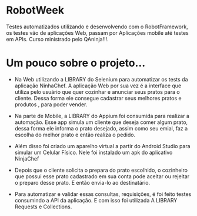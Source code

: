 # RobotWeek
   Testes automatizados utilizando e desenvolvendo com o RobotFramework, os testes vão de aplicações Web, passam por Aplicações mobile até testes em APIs. Curso ministrado pelo QAninja!!!.
  
  # Um pouco sobre o projeto...

- Na Web utilizando a LIBRARY do Selenium para automatizar os tests da aplicação NinhaChef.
  A aplicação Web por sua vez é a interface que utiliza pelo usuário que quer cozinhar e anunciar seus pratos para o cliente.
  Dessa forma ele consegue cadastrar seus melhores pratos e produtos , para poder vender.
  
- Na parte de Mobile, a LIBRARY do Appium foi consumida para realizar a automação.
  Esse app simula um cliente que deseja comer algum prato, dessa forma ele informa o prato desejado, assim como seu emial, faz a escolha do melhor prato
  e então realiza o pedido.
- Além disso foi criado um aparelho virtual a partir do Android Studio para simular um Celular Físico. Nele foi instalado um apk do aplicativo NinjaChef

- Depois que o cliente solicita o prepara do prato escolhido, o cozinheiro que possui esse prato cadastrado em sua conta pode aceitar ou rejeitar o preparo desse prato.
E então envia-lo ao destinatário.

- Para automatizar e validar essas consultas, requisições, é foi feito testes consumindo a API da aplicação. E com isso foi utilizada A LIBRARY Requests e Collections.

